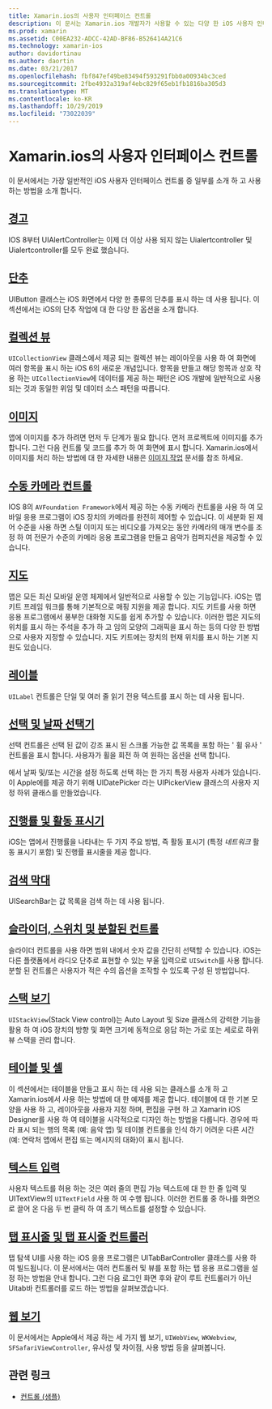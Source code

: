 ```yaml
---
title: Xamarin.ios의 사용자 인터페이스 컨트롤
description: 이 문서는 Xamarin.ios 개발자가 사용할 수 있는 다양 한 iOS 사용자 인터페이스 컨트롤을 설명 하는 가이드로 연결 됩니다. 연결 된 콘텐츠는 경고, 단추, 컬렉션 보기, 이미지, 수동 카메라 컨트롤, 지도, 레이블, 선택, 날짜 선택기 등에 대해 설명 합니다.
ms.prod: xamarin
ms.assetid: C00EA232-ADCC-42AD-BF86-B526414A21C6
ms.technology: xamarin-ios
author: davidortinau
ms.author: daortin
ms.date: 03/21/2017
ms.openlocfilehash: fbf847ef49be83494f593291fbb0a00934bc3ced
ms.sourcegitcommit: 2fbe4932a319af4ebc829f65eb1fb1816ba305d3
ms.translationtype: MT
ms.contentlocale: ko-KR
ms.lasthandoff: 10/29/2019
ms.locfileid: "73022039"
---
```

# <a name="user-interface-controls-in-xamarinios"></a>Xamarin.ios의 사용자 인터페이스 컨트롤

이 문서에서는 가장 일반적인 iOS 사용자 인터페이스 컨트롤 중 일부를 소개 하 고 사용 하는 방법을 소개 합니다.

## <a name="alertsalertsmd"></a>[경고](alerts.md)

IOS 8부터 UIAlertController는 이제 더 이상 사용 되지 않는 Uialertcontroller 및 Uialertcontroller를 모두 완료 했습니다.

## <a name="buttonsbuttonsmd"></a>[단추](buttons.md)

UIButton 클래스는 iOS 화면에서 다양 한 종류의 단추를 표시 하는 데 사용 됩니다. 이 섹션에서는 iOS의 단추 작업에 대 한 다양 한 옵션을 소개 합니다.

## <a name="collection-viewsuicollectionviewmd"></a>[컬렉션 뷰](uicollectionview.md)

`UICollectionView` 클래스에서 제공 되는 컬렉션 뷰는 레이아웃을 사용 하 여 화면에 여러 항목을 표시 하는 iOS 6의 새로운 개념입니다. 항목을 만들고 해당 항목과 상호 작용 하는 `UICollectionView`에 데이터를 제공 하는 패턴은 iOS 개발에 일반적으로 사용 되는 것과 동일한 위임 및 데이터 소스 패턴을 따릅니다.

## <a name="imagesimagemd"></a>[이미지](image.md)

앱에 이미지를 추가 하려면 먼저 두 단계가 필요 합니다. 먼저 프로젝트에 이미지를 추가 합니다. 그런 다음 컨트롤 및 코드를 추가 하 여 화면에 표시 합니다. Xamarin.ios에서 이미지를 처리 하는 방법에 대 한 자세한 내용은 [이미지 작업](~/ios/app-fundamentals/images-icons/index.md) 문서를 참조 하세요.

## <a name="manual-camera-controlsintro-to-manual-camera-controlsmd"></a>[수동 카메라 컨트롤](intro-to-manual-camera-controls.md)

IOS 8의 `AVFoundation Framework`에서 제공 하는 수동 카메라 컨트롤을 사용 하 여 모바일 응용 프로그램이 iOS 장치의 카메라를 완전히 제어할 수 있습니다. 이 세분화 된 제어 수준을 사용 하면 스틸 이미지 또는 비디오를 가져오는 동안 카메라의 매개 변수를 조정 하 여 전문가 수준의 카메라 응용 프로그램을 만들고 음악가 컴퍼지션을 제공할 수 있습니다.

## <a name="mapsios-mapsindexmd"></a>[지도](ios-maps/index.md)

맵은 모든 최신 모바일 운영 체제에서 일반적으로 사용할 수 있는 기능입니다. iOS는 맵 키트 프레임 워크를 통해 기본적으로 매핑 지원을 제공 합니다. 지도 키트를 사용 하면 응용 프로그램에서 풍부한 대화형 지도를 쉽게 추가할 수 있습니다. 이러한 맵은 지도의 위치를 표시 하는 주석을 추가 하 고 임의 모양의 그래픽을 표시 하는 등의 다양 한 방법으로 사용자 지정할 수 있습니다. 지도 키트에는 장치의 현재 위치를 표시 하는 기본 지원도 있습니다.

## <a name="labelslabelsmd"></a>[레이블](labels.md)

`UILabel` 컨트롤은 단일 및 여러 줄 읽기 전용 텍스트를 표시 하는 데 사용 됩니다.

## <a name="pickers-and-date-pickerspickermd"></a>[선택 및 날짜 선택기](picker.md)

선택 컨트롤은 선택 된 값이 강조 표시 된 스크롤 가능한 값 목록을 포함 하는 ' 휠 유사 ' 컨트롤을 표시 합니다. 사용자가 휠을 회전 하 여 원하는 옵션을 선택 합니다.

에서 날짜 및/또는 시간을 설정 하도록 선택 하는 한 가지 특정 사용자 사례가 있습니다. 이 Apple에를 제공 하기 위해 UIDatePicker 라는 UIPickerView 클래스의 사용자 지정 하위 클래스를 만들었습니다.

## <a name="progress-and-activity-indicatorsprogress-activity-indicatormd"></a>[진행률 및 활동 표시기](progress-activity-indicator.md)

iOS는 앱에서 진행률을 나타내는 두 가지 주요 방법, 즉 활동 표시기 (특정 _네트워크_ 활동 표시기 포함) 및 진행률 표시줄을 제공 합니다.

## <a name="search-barssearchbarmd"></a>[검색 막대](searchbar.md)

UISearchBar는 값 목록을 검색 하는 데 사용 됩니다. 

## <a name="sliders-switches-and-segmented-controlsslider-switch-segmented-controlsmd"></a>[슬라이더, 스위치 및 분할된 컨트롤](slider-switch-segmented-controls.md)

슬라이더 컨트롤을 사용 하면 범위 내에서 숫자 값을 간단히 선택할 수 있습니다. iOS는 다른 플랫폼에서 라디오 단추로 표현할 수 있는 부울 입력으로 `UISwitch`를 사용 합니다. 분할 된 컨트롤은 사용자가 적은 수의 옵션을 조작할 수 있도록 구성 된 방법입니다.

## <a name="stack-viewuistackviewmd"></a>[스택 보기](uistackview.md)

`UIStackView`(Stack View control)는 Auto Layout 및 Size 클래스의 강력한 기능을 활용 하 여 iOS 장치의 방향 및 화면 크기에 동적으로 응답 하는 가로 또는 세로로 하위 뷰 스택을 관리 합니다.

## <a name="tables-and-cellstablesindexmd"></a>[테이블 및 셀](tables/index.md)

이 섹션에서는 테이블을 만들고 표시 하는 데 사용 되는 클래스를 소개 하 고 Xamarin.ios에서 사용 하는 방법에 대 한 예제를 제공 합니다. 테이블에 대 한 기본 모양을 사용 하 고, 레이아웃을 사용자 지정 하며, 편집을 구현 하 고 Xamarin iOS Designer를 사용 하 여 테이블을 시각적으로 디자인 하는 방법을 다룹니다. 경우에 따라 표시 되는 행의 목록 (예: 음악 앱) 및 테이블 컨트롤을 인식 하기 어려운 다른 시간 (예: 연락처 앱에서 편집 또는 메시지의 대화)이 표시 됩니다.

## <a name="text-inputtext-inputmd"></a>[텍스트 입력](text-input.md)

사용자 텍스트를 허용 하는 것은 여러 줄의 편집 가능 텍스트에 대 한 한 줄 입력 및 UITextView의 `UITextField` 사용 하 여 수행 됩니다. 이러한 컨트롤 중 하나를 화면으로 끌어 온 다음 두 번 클릭 하 여 초기 텍스트를 설정할 수 있습니다.

## <a name="tab-bars-and-tab-bar-controllerscreating-tabbed-applicationsmd"></a>[탭 표시줄 및 탭 표시줄 컨트롤러](creating-tabbed-applications.md)

탭 탐색 UI를 사용 하는 iOS 응용 프로그램은 UITabBarController 클래스를 사용 하 여 빌드됩니다. 이 문서에서는 여러 컨트롤러 및 뷰를 포함 하는 탭 응용 프로그램을 설정 하는 방법을 안내 합니다. 그런 다음 로그인 화면 후와 같이 루트 컨트롤러가 아닌 Uitab바 컨트롤러를 로드 하는 방법을 살펴보겠습니다.

## <a name="web-viewsuiwebviewmd"></a>[웹 보기](uiwebview.md)

이 문서에서는 Apple에서 제공 하는 세 가지 웹 보기, `UIWebView`, `WKWebview`, `SFSafariViewController`, 유사성 및 차이점, 사용 방법 등을 살펴봅니다.

## <a name="related-links"></a>관련 링크

- [컨트롤 (샘플)](https://docs.microsoft.com/samples/xamarin/ios-samples/controls)
